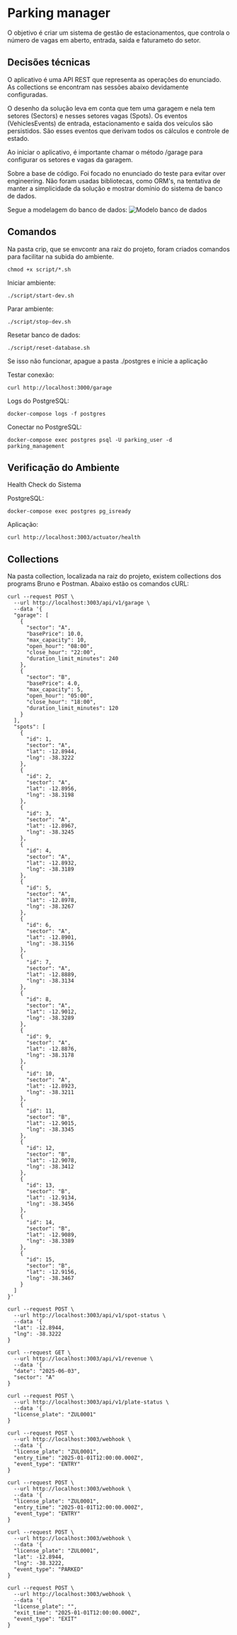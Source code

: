 # Parking manager
O objetivo é criar um sistema de gestão de estacionamentos, que controla o número de vagas em aberto,
entrada, saida e faturameto do setor.

## Decisões técnicas
O aplicativo é uma API REST que representa as operações do enunciado.
As collections se encontram nas sessões abaixo devidamente configuradas.

O desenho da solução leva em conta que tem uma garagem e nela tem setores (Sectors) e nesses setores vagas (Spots).
Os eventos (VehiclesEvents) de entrada, estacionamento e saída dos veículos são persistidos. 
São esses eventos que derivam todos os cálculos e controle de estado.  

Ao iniciar o aplicativo, é importante chamar o método /garage para configurar os setores e vagas da garagem.

Sobre a base de código. Foi focado no enunciado do teste para evitar over engineering.
Não foram usadas bibliotecas, como ORM's, na tentativa de manter a simplicidade da solução e mostrar domínio do sistema de banco de dados.

Segue a modelagem do banco de dados:
![Modelo banco de dados](image/db.png)

## Comandos

Na pasta crip, que se envcontr ana raiz do projeto, foram criados comandos para facilitar na subida do ambiente.

```console
chmod +x script/*.sh
```

Iniciar ambiente:
```console
./script/start-dev.sh
```

Parar ambiente:
```console
./script/stop-dev.sh
```

Resetar banco de dados:
```console
./script/reset-database.sh
```
Se isso não funcionar, apague a pasta ./postgres e inicie a aplicação

Testar conexão:
```console
curl http://localhost:3000/garage
```

Logs do PostgreSQL:
```console
docker-compose logs -f postgres
```

Conectar no PostgreSQL:
```console
docker-compose exec postgres psql -U parking_user -d parking_management
```

## Verificação do Ambiente

Health Check do Sistema

PostgreSQL:
```console
docker-compose exec postgres pg_isready
```

Aplicação:
```console
curl http://localhost:3003/actuator/health
```

## Collections
Na pasta collection, localizada na raiz do projeto, existem collections dos programs Bruno e Postman.
Abaixo estão os comandos cURL:

```console
curl --request POST \
  --url http://localhost:3003/api/v1/garage \
  --data '{
  "garage": [
    {
      "sector": "A",
      "basePrice": 10.0,
      "max_capacity": 10,
      "open_hour": "08:00",
      "close_hour": "22:00",
      "duration_limit_minutes": 240
    },
    {
      "sector": "B",
      "basePrice": 4.0,
      "max_capacity": 5,
      "open_hour": "05:00",
      "close_hour": "18:00",
      "duration_limit_minutes": 120
    }
  ],
  "spots": [
    {
      "id": 1,
      "sector": "A",
      "lat": -12.8944,
      "lng": -38.3222
    },
    {
      "id": 2,
      "sector": "A",
      "lat": -12.8956,
      "lng": -38.3198
    },
    {
      "id": 3,
      "sector": "A",
      "lat": -12.8967,
      "lng": -38.3245
    },
    {
      "id": 4,
      "sector": "A",
      "lat": -12.8932,
      "lng": -38.3189
    },
    {
      "id": 5,
      "sector": "A",
      "lat": -12.8978,
      "lng": -38.3267
    },
    {
      "id": 6,
      "sector": "A",
      "lat": -12.8901,
      "lng": -38.3156
    },
    {
      "id": 7,
      "sector": "A",
      "lat": -12.8889,
      "lng": -38.3134
    },
    {
      "id": 8,
      "sector": "A",
      "lat": -12.9012,
      "lng": -38.3289
    },
    {
      "id": 9,
      "sector": "A",
      "lat": -12.8876,
      "lng": -38.3178
    },
    {
      "id": 10,
      "sector": "A",
      "lat": -12.8923,
      "lng": -38.3211
    },
    {
      "id": 11,
      "sector": "B",
      "lat": -12.9015,
      "lng": -38.3345
    },
    {
      "id": 12,
      "sector": "B",
      "lat": -12.9078,
      "lng": -38.3412
    },
    {
      "id": 13,
      "sector": "B",
      "lat": -12.9134,
      "lng": -38.3456
    },
    {
      "id": 14,
      "sector": "B",
      "lat": -12.9089,
      "lng": -38.3389
    },
    {
      "id": 15,
      "sector": "B",
      "lat": -12.9156,
      "lng": -38.3467
    }
  ]
}'
```

```console
curl --request POST \
  --url http://localhost:3003/api/v1/spot-status \
  --data '{
  "lat": -12.8944,
  "lng": -38.3222
}
```

```console
curl --request GET \
  --url http://localhost:3003/api/v1/revenue \
  --data '{
  "date": "2025-06-03",
  "sector": "A"
}
```

```console
curl --request POST \
  --url http://localhost:3003/api/v1/plate-status \
  --data '{
  "license_plate": "ZUL0001"
}
```

```console
curl --request POST \
  --url http://localhost:3003/webhook \
  --data '{
  "license_plate": "ZUL0001",
  "entry_time": "2025-01-01T12:00:00.000Z",
  "event_type": "ENTRY"
}
```

```console
curl --request POST \
  --url http://localhost:3003/webhook \
  --data '{
  "license_plate": "ZUL0001",
  "entry_time": "2025-01-01T12:00:00.000Z",
  "event_type": "ENTRY"
}
```

```console
curl --request POST \
  --url http://localhost:3003/webhook \
  --data '{
  "license_plate": "ZUL0001",
  "lat": -12.8944,
  "lng": -38.3222,
  "event_type": "PARKED"
}
```

```console
curl --request POST \
  --url http://localhost:3003/webhook \
  --data '{    
  "license_plate": "",
  "exit_time": "2025-01-01T12:00:00.000Z",
  "event_type": "EXIT"
}
```
